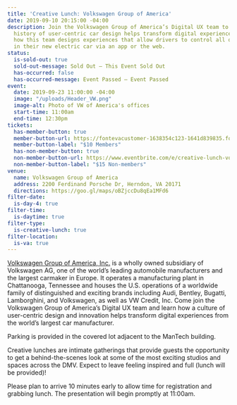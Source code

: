 ```yaml
---
title: 'Creative Lunch: Volkswagen Group of America'
date: 2019-09-10 20:15:00 -04:00
description: Join the Volkswagen Group of America’s Digital UX team to learn how a
  history of user-centric car design helps transform digital experiences. You’ll hear
  how this team designs experiences that allow drivers to control all of the features
  in their new electric car via an app or the web.
status:
  is-sold-out: true
  sold-out-message: Sold Out — This Event Sold Out
  has-occurred: false
  has-occurred-message: Event Passed — Event Passed
event:
  date: 2019-09-23 11:00:00 -04:00
  image: "/uploads/Header_VW.png"
  image-alt: Photo of VW of America's offices
  start-time: 11:00am
  end-time: 12:30pm
tickets:
  has-member-button: true
  member-button-url: https://fontevacustomer-1638354c123-1641d839835.force.com/services/oauth2/authorize?client_id=3MVG9nthuDc9owbcOq7_07W.HriOQQPWTbMkrpOla.ajDQlTHf4_uby_mhwylcX.mJBU2O2SppTiZMS0J_HJd&response_type=code&redirect_uri=https://ikit.aiga.org/ikit_national_util/ikit-national-util-sso-redirect/&state=https%3A%2F%2Fdc.aiga.org%2Fevent%2Fcreative-lunch-volkswagen-group-of-america%2F%3Fredirect_source%3Deventbrite_register
  member-button-label: "$10 Members"
  has-non-member-button: true
  non-member-button-url: https://www.eventbrite.com/e/creative-lunch-volkswagen-group-of-america-tickets-72407411517
  non-member-button-label: "$15 Non-members"
venue:
  name: Volkswagen Group of America
  address: 2200 Ferdinand Porsche Dr, Herndon, VA 20171
  directions: https://goo.gl/maps/oBZjccDu8qEa1MFd6
filter-date:
  is-day-4: true
filter-time:
  is-daytime: true
filter-type:
  is-creative-lunch: true
filter-location:
  is-va: true
---
```


[Volkswagen Group of America, Inc.](http://www.volkswagengroupofamerica.com/about) is a wholly owned subsidiary of Volkswagen AG, one of the world’s leading automobile manufacturers and the largest carmaker in Europe. It operates a manufacturing plant in Chattanooga, Tennessee and houses the U.S. operations of a worldwide family of distinguished and exciting brands including Audi, Bentley, Bugatti, Lamborghini, and Volkswagen, as well as VW Credit, Inc. Come join the Volkswagen Group of America’s Digital UX team and learn how a culture of user-centric design and innovation helps transform digital experiences from the world’s largest car manufacturer.

Parking is provided in the covered lot adjacent to the ManTech building.

Creative lunches are intimate gatherings that provide guests the opportunity to get a behind-the-scenes look at some of the most exciting studios and spaces across the DMV. Expect to leave feeling inspired and full (lunch will be provided)!

Please plan to arrive 10 minutes early to allow time for registration and grabbing lunch. The presentation will begin promptly at 11:00am.
